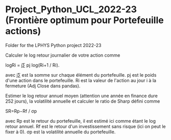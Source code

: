 # Project_Python_UCL_2022-23 (Frontière optimum pour Portefeuille actions)

Folder for the LPHYS Python project 2022-23

Calculer le log retour journalier de votre action comme

  logRi = j∑ pj log(Ri+1 / Ri).

avec
  j∑ est la somme sur chaque élément du portefeuille.
  pj est le poids d'une action dans le portefeuille.
  Ri est la valeur de l'action au jour i à la fermeture (Adj Close dans pandas).

Estimer le log retour annuel moyen (attention une année en finance dure 252 jours), la volatilité annuelle et calculer le ratio de Sharp défini comme

  SR=Rp−Rf / σp

avec
  Rp est le retour du portefeuille, il est estimé ici comme étant le log retour annuel.
  Rf est le retour d'un investissement sans risque (ici on peut le fixer à 0).
  σp est la volatilité annuelle du portefeuille.
